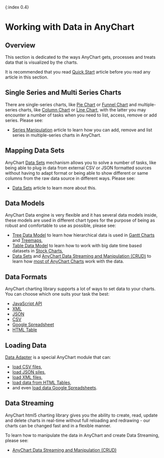 {:index 0.4}
# Working with Data in AnyChart

## Overview

This section is dedicated to the ways AnyChart gets, processes and treats data that is visualized by the charts.

It is recommended that you read [Quick Start](../Quick_Start/Quick_Start) article before you read any article in this section.

## Single Series and Multi Series Charts

There are single-series charts, like [Pie Chart](../Basic_Charts/Pie_Chart) or [Funnel Chart](../Basic_Charts/Funnel_Chart) and multiple-series charts, like [Column Chart](../Basic_Charts/Column_Chart) or [Line Chart](../Basic_Charts/Line_Chart), with the latter you may encounter a number of tasks when you need to list, access, remove or add series. Please see:
- [Series Manipulation](Series_Manipulation) article to learn how you can add, remove and list series in multiple-series charts in AnyChart.

## Mapping Data Sets

AnyChart [Data Sets](Data_Sets) mechanism allows you to solve a number of tasks, like being able to plug in data from external CSV or JSON formatted sources without having to adapt format or being able to show different or same columns from the raw data source in different ways. Please see:
- [Data Sets](Data_Sets) article to learn more about this.

## Data Models

AnyChart Data engine is very flexible and it has several data models inside, these models are used in different chart types for the purpose of being as robust and comfortable to use as possible, please see:
- [Tree Data Model](Tree_Data_Model) to learn how hierarchical data is used in [Gantt Charts](../Gantt_Chart) and [Treemaps](../Basic_Charts/Treemap_Chart),
- [Table Data Model](Table_Data_Model) to learn how to work with big date time based datasets in [Stock Charts](../Stock_Charts/Overview),
- [Data Sets](Data_Sets) and [AnyChart Data Streaming and Manipulation (CRUD)](Data_Manipulation) to learn how [most of AnyChart Charts](../Quick_Start/Supported_Charts_Types) work with the data.

## Data Formats

AnyChart charting library supports a lot of ways to set data to your charts. You can choose which one suits your task the best:

- [JavaScript API](Supported_Data_Formats#javascript_api)
- [XML](Supported_Data_Formats#xml)
- [JSON](Supported_Data_Formats#json)
- [CSV](Supported_Data_Formats#csv)
- [Google Spreadsheet](Supported_Data_Formats#google_spreadsheet)
- [HTML Table](Supported_Data_Formats#html_table)

## Loading Data

[Data Adapter](./Data_Adapter/Overview) is a special AnyChart module that can:
- [load CSV files](./Data_Adapter/Loading_CSV_File),
- [load JSON siles](./Data_Adapter/Loading_JSON_File),
- [load XML files](./Data_Adapter/Loading_XML_File),
- [load data from HTML Tables](./Data_Adapter/Parsing_HTML_Table),
- and even [load data Google Spreadsheets](./Data_Adapter/Loading_Google_Spreadsheet).

## Data Streaming

AnyChart html5 charting library gives you the ability to create, read, update and delete charts in real-time without full reloading and redrawing - our charts can be changed fast and in a flexible manner.

To learn how to manipulate the data in AnyChart and create Data Streaming, please see:
- [AnyChart Data Streaming and Manipulation (CRUD)](Data_Manipulation)
